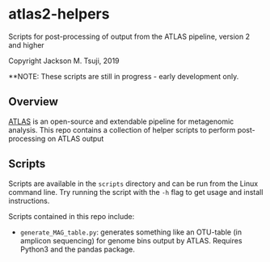 # atlas2-helpers
Scripts for post-processing of output from the ATLAS pipeline, version 2 and higher

Copyright Jackson M. Tsuji, 2019

**NOTE: These scripts are still in progress - early development only.

## Overview

[ATLAS](https://github.com/metagenome-atlas/atlas) is an open-source and extendable pipeline for 
metagenomic analysis. This repo contains a collection of helper scripts to perform post-processing 
on ATLAS output

## Scripts

Scripts are available in the `scripts` directory and can be run from the Linux command 
line. Try running the script with the `-h` flag to get usage and install instructions.

Scripts contained in this repo include:
- `generate_MAG_table.py`: generates something like an OTU-table (in amplicon sequencing) 
for genome bins output by ATLAS. Requires Python3 and the pandas package.
